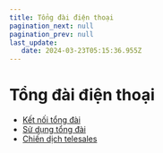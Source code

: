 ```yaml
---
title: Tổng đài điện thoại
pagination_next: null
pagination_prev: null
last_update:
   date: 2024-03-23T05:15:36.955Z
---
```

# Tổng đài điện thoại
* [Kết nối tổng đài](/90-tong-dai-đien-thoai/1.-ket-noi-tong-dai.md)
* [Sử dụng tổng đài](/90-tong-dai-đien-thoai/2.-su-dung-tong-dai.md)
* [Chiến dịch telesales](/90-tong-dai-đien-thoai/3.-chien-dich-telesales.md)